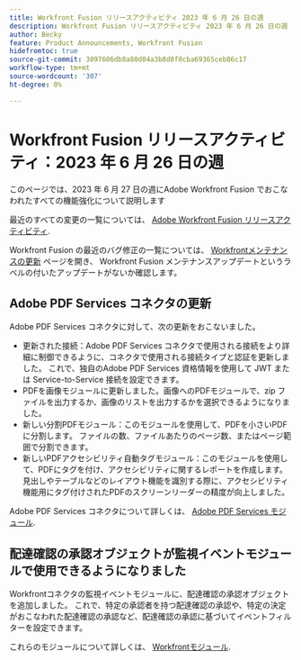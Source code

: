 ```yaml
---
title: Workfront Fusion リリースアクティビティ 2023 年 6 月 26 日の週
description: Workfront Fusion リリースアクティビティ 2023 年 6 月 26 日の週
author: Becky
feature: Product Announcements, Workfront Fusion
hidefromtoc: true
source-git-commit: 3897606db8a80d04a3b8d8f0cba69365ceb86c17
workflow-type: tm+mt
source-wordcount: '307'
ht-degree: 0%

---
```


# Workfront Fusion リリースアクティビティ：2023 年 6 月 26 日の週

このページでは、2023 年 6 月 27 日の週にAdobe Workfront Fusion でおこなわれたすべての機能強化について説明します

最近のすべての変更の一覧については、 [Adobe Workfront Fusion リリースアクティビティ](../../../product-announcements/product-releases/fusion-release-activity/fusion-release-activity.md).

Workfront Fusion の最近のバグ修正の一覧については、 [Workfrontメンテナンスの更新](https://experienceleague.adobe.com/docs/workfront-known-issues/releases/current-updates.html) ページを開き、 Workfront Fusion メンテナンスアップデートというラベルの付いたアップデートがないか確認します。

## Adobe PDF Services コネクタの更新

Adobe PDF Services コネクタに対して、次の更新をおこないました。

* 更新された接続：Adobe PDF Services コネクタで使用される接続をより詳細に制御できるように、コネクタで使用される接続タイプと認証を更新しました。 これで、独自のAdobe PDF Services 資格情報を使用して JWT または Service-to-Service 接続を設定できます。
* PDFを画像モジュールに更新しました。画像へのPDFモジュールで、zip ファイルを出力するか、画像のリストを出力するかを選択できるようになりました。
* 新しい分割PDFモジュール：このモジュールを使用して、PDFを小さいPDFに分割します。 ファイルの数、ファイルあたりのページ数、またはページ範囲で分割できます。
* 新しいPDFアクセシビリティ自動タグモジュール：このモジュールを使用して、PDFにタグを付け、アクセシビリティに関するレポートを作成します。 見出しやテーブルなどのレイアウト機能を識別する際に、アクセシビリティ機能用にタグ付けされたPDFのスクリーンリーダーの精度が向上しました。

Adobe PDF Services コネクタについて詳しくは、 [Adobe PDF Services モジュール](/help/quicksilver/workfront-fusion/apps-and-their-modules/pdf-modules.md).

## 配達確認の承認オブジェクトが監視イベントモジュールで使用できるようになりました

Workfrontコネクタの監視イベントモジュールに、配達確認の承認オブジェクトを追加しました。 これで、特定の承認者を持つ配達確認の承認や、特定の決定がおこなわれた配達確認の承認など、配達確認の承認に基づいてイベントフィルターを設定できます。

これらのモジュールについて詳しくは、 [Workfrontモジュール](/help/quicksilver/workfront-fusion/apps-and-their-modules/workfront-modules.md#triggers).
